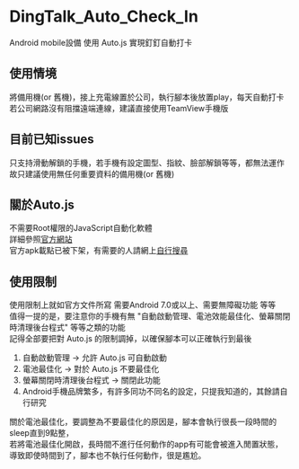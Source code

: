 # DingTalk_Auto_Check_In
Android mobile設備 使用 Auto.js 實現釘釘自動打卡

## 使用情境
將備用機(or 舊機)，接上充電線置於公司，執行腳本後放置play，每天自動打卡  
若公司網路沒有阻擋遠端連線，建議直接使用TeamView手機版  

## 目前已知issues
只支持滑動解鎖的手機，若手機有設定圖型、指紋、臉部解鎖等等，都無法運作  
故只建議使用無任何重要資料的備用機(or 舊機)  

## 關於Auto.js
不需要Root權限的JavaScript自動化軟體  
詳細參照<a href="https://hyb1996.github.io/AutoJs-Docs/" target="_blank">官方網站</a>  
官方apk載點已被下架，有需要的人請網上<a href="https://github.com/hyb1996/Auto.js/issues/500" target="_blank">自行搜尋</a>  

## 使用限制
使用限制上就如官方文件所寫 需要Android 7.0或以上、需要無障礙功能 等等  
值得一提的是，要注意你的手機有無 "自動啟動管理、電池效能最佳化、螢幕關閉時清理後台程式" 等等之類的功能  
記得全部要把對 Auto.js 的限制調掉，以確保腳本可以正確執行到最後  
1. 自動啟動管理 → 允許 Auto.js 可自動啟動
2. 電池最佳化 → 對於 Auto.js 不要最佳化
3. 螢幕關閉時清理後台程式 → 關閉此功能
4. Android手機品牌繁多，有許多同功不同名的設定，只提我知道的，其餘請自行研究

關於電池最佳化，要調整為不要最佳化的原因是，腳本會執行很長一段時間的sleep直到9點整，  
若將電池最佳化開啟，長時間不進行任何動作的app有可能會被進入閒置狀態，  
導致即使時間到了，腳本也不執行任何動作，很是尷尬。  
